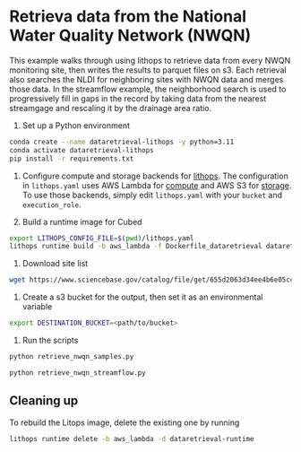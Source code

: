 # Retrieva data from the National Water Quality Network (NWQN)

This example walks through using lithops to retrieve data from every NWQN
monitoring site, then writes the results to parquet files on s3. Each
retrieval also searches the NLDI for neighboring sites with NWQN data and
merges those data. In the streamflow example, the neighborhood search is
used to progressively fill in gaps in the record by taking data from the
nearest streamgage and rescaling it by the drainage area ratio.

1. Set up a Python environment
```bash
conda create --name dataretrieval-lithops -y python=3.11
conda activate dataretrieval-lithops
pip install -r requirements.txt
```

1. Configure compute and storage backends for [lithops](https://lithops-cloud.github.io/docs/source/configuration.html).
The configuration in `lithops.yaml` uses AWS Lambda for [compute](https://lithops-cloud.github.io/docs/source/compute_config/aws_lambda.html) and AWS S3 for [storage](https://lithops-cloud.github.io/docs/source/storage_config/aws_s3.html).
To use those backends, simply edit `lithops.yaml` with your `bucket` and `execution_role`.

1. Build a runtime image for Cubed
```bash
export LITHOPS_CONFIG_FILE=$(pwd)/lithops.yaml
lithops runtime build -b aws_lambda -f Dockerfile_dataretrieval dataretrieval-runtime
```

1. Download site list
```bash
wget https://www.sciencebase.gov/catalog/file/get/655d2063d34ee4b6e05cc9e6?f=__disk__b3%2F3e%2F5b%2Fb33e5b0038f004c2a48818d0fcc88a0921f3f689 -O NWQN_sites.csv
```

1. Create a s3 bucket for the output, then set it as an environmental variable
```bash
export DESTINATION_BUCKET=<path/to/bucket>
```

1. Run the scripts
```bash
python retrieve_nwqn_samples.py

python retrieve_nwqn_streamflow.py
```

## Cleaning up
To rebuild the Litops image, delete the existing one by running
```bash
lithops runtime delete -b aws_lambda -d dataretrieval-runtime
```
